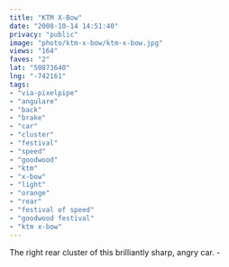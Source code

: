 ```yaml
---
title: "KTM X-Bow"
date: "2008-10-14 14:51:40"
privacy: "public"
image: "photo/ktm-x-bow/ktm-x-bow.jpg"
views: "164"
faves: "2"
lat: "50873640"
lng: "-742161"
tags:
- "via-pixelpipe"
- "angulare"
- "back"
- "brake"
- "car"
- "cluster"
- "festival"
- "speed"
- "goodwood"
- "ktm"
- "x-bow"
- "light"
- "orange"
- "rear"
- "festival of speed"
- "goodwood festival"
- "ktm x-bow"
---
```

The right rear cluster of this brilliantly sharp, angry car. - <a href="/photos/2008/10/14/ktm-x-bow"></a>
